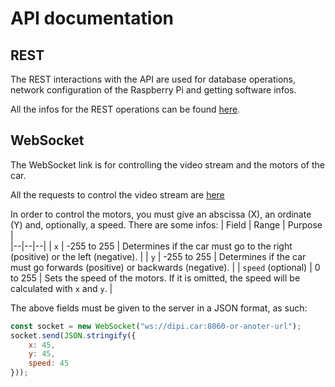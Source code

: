 # API documentation

## REST

The REST interactions with the API are used for database operations, network configuration of the Raspberry Pi and getting software infos.

All the infos for the REST operations can be found [here](https://documenter.getpostman.com/view/16024598/TzY1gGLM).

## WebSocket

The WebSocket link is for controlling the video stream and the motors of the car.

All the requests to control the video stream are [here](https://github.com/TeaFlex/PiStreamer/blob/HEAD/doc/DOCUMENTATION-en.md#websocket-events)

In order to control the motors, you must give an abscissa (X), an ordinate (Y) and, optionally, a speed. There are some infos:
| Field | Range | Purpose |  
|--|--|--|
| `x` | -255 to 255 | Determines if the car must go to the right (positive) or the left (negative). |
| `y` | -255 to 255 | Determines if the car must go forwards (positive) or backwards (negative). |
| `speed` (optional) | 0 to 255 | Sets the speed of the motors. If it is omitted, the speed will be calculated with `x` and `y`. |

The above fields must be given to the server in a JSON format, as such:
```js
const socket = new WebSocket("ws://dipi.car:8060-or-anoter-url");
socket.send(JSON.stringify({
	x: 45,
	y: 45,
	speed: 45
}));
```
